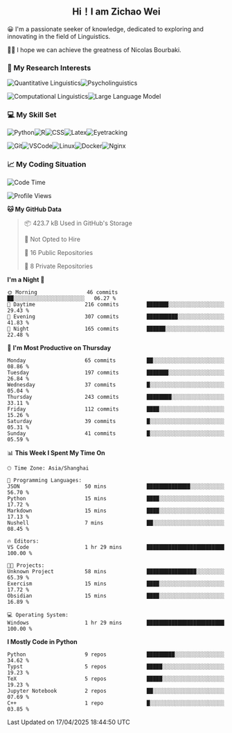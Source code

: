 

## <div align="center">Hi！I am Zichao Wei</div>

😀 I'm a passionate seeker of knowledge, dedicated to exploring and innovating in the field of Linguistics.

🙋‍♂️ I hope we can achieve the greatness of Nicolas Bourbaki.

### 🔬 My Research Interests

![Quantitative Linguistics](https://img.shields.io/badge/Quantitative%20Linguistics-%230072CC.svg?&style=for-the-badge&logo=appveyor&logoColor=white)![Psycholinguistics](https://img.shields.io/badge/Psycholinguistics-%2301a3a1.svg?&style=for-the-badge&logo=AWS%20Amplify&logoColor=white)

![Computational Linguistics](https://img.shields.io/badge/Computational%20Linguistics-%231877F2.svg?&style=for-the-badge&logo=Markdown&logoColor=white)![Large Language Model](https://img.shields.io/badge/Large%20Language%20Model-%23F76300.svg?&style=for-the-badge&logo=Android&logoColor=white)

### 💻 My Skill Set

![Python](https://img.shields.io/badge/Python-%2314354C.svg?style=for-the-badge&logo=python&logoColor=white&color=2AB3E3)![R](https://img.shields.io/badge/-R-276DC3?style=for-the-badge&logo=r&logoColor=white)![CSS](https://img.shields.io/badge/-CSS-1572B6?style=for-the-badge&logo=css3&logoColor=white)![Latex](https://img.shields.io/badge/-Latex-008080?style=for-the-badge&logo=latex&logoColor=white)![Eyetracking](https://img.shields.io/badge/Eyetracking-%230078D6?style=for-the-badge&logo=SearXNG&logoColor=#3050FF)

![Git](https://img.shields.io/badge/-Git-F05032?style=for-the-badge&logo=git&logoColor=white)![VSCode](https://img.shields.io/badge/-VSCode-007ACC?style=for-the-badge&logo=visual-studio-code&logoColor=white)![Linux](https://img.shields.io/badge/-Linux-FCC624?style=for-the-badge&logo=linux&logoColor=black)![Docker](https://img.shields.io/badge/-Docker-2496ED?style=for-the-badge&logo=docker&logoColor=white)![Nginx](https://img.shields.io/badge/-Nginx-009639?style=for-the-badge&logo=nginx&logoColor=white)

### 📈 My Coding Situation

<!--START_SECTION:waka-->
![Code Time](http://img.shields.io/badge/Code%20Time-443%20hrs%205%20mins-blue)

![Profile Views](http://img.shields.io/badge/Profile%20Views-0-blue)

**🐱 My GitHub Data** 

> 📦 423.7 kB Used in GitHub's Storage 
 > 
> 🚫 Not Opted to Hire
 > 
> 📜 16 Public Repositories 
 > 
> 🔑 8 Private Repositories 
 > 
**I'm a Night 🦉** 

```text
🌞 Morning                46 commits          ██░░░░░░░░░░░░░░░░░░░░░░░   06.27 % 
🌆 Daytime                216 commits         ███████░░░░░░░░░░░░░░░░░░   29.43 % 
🌃 Evening                307 commits         ██████████░░░░░░░░░░░░░░░   41.83 % 
🌙 Night                  165 commits         ██████░░░░░░░░░░░░░░░░░░░   22.48 % 
```
📅 **I'm Most Productive on Thursday** 

```text
Monday                   65 commits          ██░░░░░░░░░░░░░░░░░░░░░░░   08.86 % 
Tuesday                  197 commits         ███████░░░░░░░░░░░░░░░░░░   26.84 % 
Wednesday                37 commits          █░░░░░░░░░░░░░░░░░░░░░░░░   05.04 % 
Thursday                 243 commits         ████████░░░░░░░░░░░░░░░░░   33.11 % 
Friday                   112 commits         ████░░░░░░░░░░░░░░░░░░░░░   15.26 % 
Saturday                 39 commits          █░░░░░░░░░░░░░░░░░░░░░░░░   05.31 % 
Sunday                   41 commits          █░░░░░░░░░░░░░░░░░░░░░░░░   05.59 % 
```


📊 **This Week I Spent My Time On** 

```text
🕑︎ Time Zone: Asia/Shanghai

💬 Programming Languages: 
JSON                     50 mins             ██████████████░░░░░░░░░░░   56.70 % 
Python                   15 mins             ████░░░░░░░░░░░░░░░░░░░░░   17.72 % 
Markdown                 15 mins             ████░░░░░░░░░░░░░░░░░░░░░   17.13 % 
Nushell                  7 mins              ██░░░░░░░░░░░░░░░░░░░░░░░   08.45 % 

🔥 Editors: 
VS Code                  1 hr 29 mins        █████████████████████████   100.00 % 

🐱‍💻 Projects: 
Unknown Project          58 mins             ████████████████░░░░░░░░░   65.39 % 
Exercism                 15 mins             ████░░░░░░░░░░░░░░░░░░░░░   17.72 % 
Obsidian                 15 mins             ████░░░░░░░░░░░░░░░░░░░░░   16.89 % 

💻 Operating System: 
Windows                  1 hr 29 mins        █████████████████████████   100.00 % 
```

**I Mostly Code in Python** 

```text
Python                   9 repos             █████████░░░░░░░░░░░░░░░░   34.62 % 
Typst                    5 repos             █████░░░░░░░░░░░░░░░░░░░░   19.23 % 
TeX                      5 repos             █████░░░░░░░░░░░░░░░░░░░░   19.23 % 
Jupyter Notebook         2 repos             ██░░░░░░░░░░░░░░░░░░░░░░░   07.69 % 
C++                      1 repo              █░░░░░░░░░░░░░░░░░░░░░░░░   03.85 % 
```




 Last Updated on 17/04/2025 18:44:50 UTC
<!--END_SECTION:waka-->
